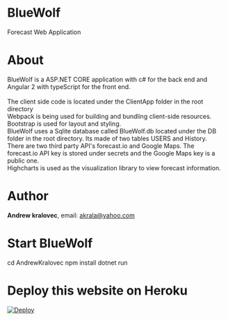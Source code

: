 # BlueWolf
Forecast Web Application
# About
BlueWolf is a ASP.NET CORE application with c# for the back end and Angular 2 with typeScript for the front end. <br />  
The client side code is located under the ClientApp folder in the root directory   <br />
Webpack is being used for building and bundling client-side resources.   <br />
Bootstrap is used for layout and styling.   <br />
BlueWolf uses a Sqlite database called BlueWolf.db located under the DB folder in the root directory. Its made of two tables USERS and History. <br />
There are two third party API's forecast.io and Google Maps. The forecast.io API key is stored under secrets and the Google Maps key is a public one.<br />
Highcharts is used as the visualization library to view forecast information.  

#  Author 
**Andrew kralovec**, email: [akrala@yahoo.com](mailto:akrala@yahoo.com)

# Start BlueWolf 
cd AndrewKralovec
npm install
dotnet run 

# Deploy this website on Heroku 
<a href="https://dashboard.heroku.com/new?template=https://github.com/AndrewKralovec/Forecast-Report">
  <img src="https://www.herokucdn.com/deploy/button.svg" alt="Deploy">
</a>

